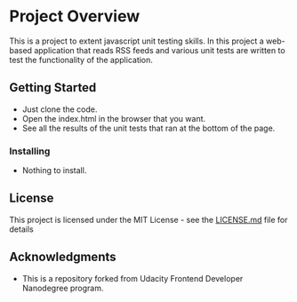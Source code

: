 # Project Overview

This is a project to extent javascript unit testing skills. In this project a web-based application that reads RSS feeds and various unit tests are written to test the functionality of the application. 


## Getting Started

- Just clone the code.
- Open the index.html in the browser that you want.
- See all the results of the unit tests that ran at the bottom of the page.

### Installing

- Nothing to install. 

## License

This project is licensed under the MIT License - see the [LICENSE.md](LICENSE.md) file for details

## Acknowledgments

* This is a repository forked from Udacity Frontend Developer Nanodegree program.
